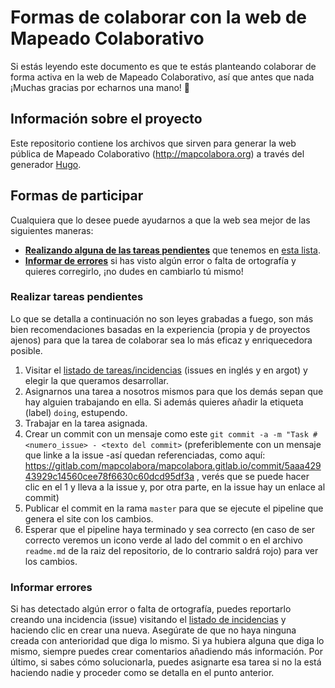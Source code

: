 # Formas de colaborar con la web de Mapeado Colaborativo

Si estás leyendo este documento es que te estás planteando colaborar de forma activa en la web de Mapeado Colaborativo, así que antes que nada ¡Muchas gracias por echarnos una mano! :tada:


## Información sobre el proyecto

Este repositorio contiene los archivos que sirven para generar la web pública de Mapeado Colaborativo (http://mapcolabora.org) a través del generador [Hugo](http://gohugo.io). 


## Formas de participar

Cualquiera que lo desee puede ayudarnos a que la web sea mejor de las siguientes maneras:

* **[Realizando alguna de las tareas pendientes](#Realizar-tareas-pendientes)** que tenemos en [esta lista](https://gitlab.com/mapcolabora/mapcolabora.gitlab.io/issues).
* **[Informar de errores](#Informar-errores)** si has visto algún error o falta de ortografía y quieres corregirlo, ¡no dudes en cambiarlo tú mismo!

### Realizar tareas pendientes

Lo que se detalla a continuación no son leyes grabadas a fuego, son más bien recomendaciones basadas en la experiencia (propia y de proyectos ajenos) para que la tarea de colaborar sea lo más eficaz y enriquecedora posible.

1. Visitar el [listado de tareas/incidencias](https://gitlab.com/mapcolabora/mapcolabora.gitlab.io/issues) (issues en inglés y en argot) y elegir la que queramos desarrollar.
2. Asignarnos una tarea a nosotros mismos para que los demás sepan que hay alguien trabajando en ella. Si además quieres añadir la etiqueta (label) `doing`, estupendo.
3. Trabajar en la tarea asignada.
4. Crear un commit con un mensaje como este `git commit -a -m "Task #<numero_issue> - <texto del commit>`  (preferiblemente con un mensaje que linke a la issue -así quedan referenciadas, como aquí: https://gitlab.com/mapcolabora/mapcolabora.gitlab.io/commit/5aaa42943929c14560cee78f6630c60dcd95df3a
, verés que se puede hacer clic en el 1 y lleva a la issue y, por otra parte, en la issue hay un enlace al commit)
5. Publicar el commit en la rama `master` para que se ejecute el pipeline que genera el site con los cambios.
6. Esperar que el pipeline haya terminado y sea correcto (en caso de ser correcto veremos un icono verde al lado del commit o en el archivo `readme.md` de la raiz del repositorio, de lo contrario saldrá rojo) para ver los cambios.

### Informar errores

Si has detectado algún error o falta de ortografía, puedes reportarlo creando una incidencia (issue) visitando el [listado de incidencias](https://gitlab.com/mapcolabora/mapcolabora.gitlab.io/issues) y haciendo clic en crear una nueva. Asegúrate de que no haya ninguna creada con anterioridad que diga lo mismo. Si ya hubiera alguna que diga lo mismo, siempre puedes crear comentarios añadiendo más información.
Por último, si sabes cómo solucionarla, puedes asignarte esa tarea si no la está haciendo nadie y proceder como se detalla en el punto anterior.